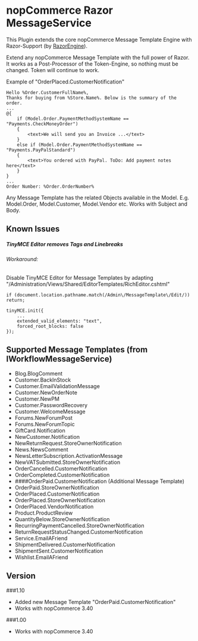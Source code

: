 nopCommerce Razor MessageService
=========

This Plugin extends the core nopCommerce Message Template Engine with Razor-Support (by [RazorEngine]).

Extend any nopCommerce Message Template with the full power of Razor. It works as a Post-Processor of the Token-Engine, so nothing must be changed. Token will continue to work.

Example of "OrderPlaced.CustomerNotification"

```
Hello %Order.CustomerFullName%, 
Thanks for buying from %Store.Name%. Below is the summary of the order. 
...
@{
	if (Model.Order.PaymentMethodSystemName == "Payments.CheckMoneyOrder")
	{
		<text>We will send you an Invoice ...</text>
	}
	else if (Model.Order.PaymentMethodSystemName == "Payments.PayPalStandard")
	{
		<text>You ordered with PayPal. ToDo: Add payment notes here</text>
	}
}
...
Order Number: %Order.OrderNumber%
```

Any Message Template has the related Objects available in the Model. E.g. Model.Order, Model.Customer, Model.Vendor etc.  Works with Subject and Body.


Known Issues
-------
##### TinyMCE Editor removes <text> Tags and Linebreaks
###### Workaround:
Disable TinyMCE Editor for Message Templates by adapting "/Administration/Views/Shared/EditorTemplates/RichEditor.cshtml"
```
if (document.location.pathname.match(/Admin\/MessageTemplate\/Edit/)) return;

tinyMCE.init({
    ...
    extended_valid_elements: "text",
    forced_root_blocks: false
});
```


Supported Message Templates (from IWorkflowMessageService)
----
* Blog.BlogComment
* Customer.BackInStock
* Customer.EmailValidationMessage
* Customer.NewOrderNote
* Customer.NewPM
* Customer.PasswordRecovery
* Customer.WelcomeMessage
* Forums.NewForumPost
* Forums.NewForumTopic
* GiftCard.Notification
* NewCustomer.Notification
* NewReturnRequest.StoreOwnerNotification
* News.NewsComment
* NewsLetterSubscription.ActivationMessage
* NewVATSubmitted.StoreOwnerNotification
* OrderCancelled.CustomerNotification
* OrderCompleted.CustomerNotification
* ####OrderPaid.CustomerNotification (Additional Message Template)
* OrderPaid.StoreOwnerNotification
* OrderPlaced.CustomerNotification
* OrderPlaced.StoreOwnerNotification
* OrderPlaced.VendorNotification
* Product.ProductReview
* QuantityBelow.StoreOwnerNotification
* RecurringPaymentCancelled.StoreOwnerNotification
* ReturnRequestStatusChanged.CustomerNotification
* Service.EmailAFriend
* ShipmentDelivered.CustomerNotification
* ShipmentSent.CustomerNotification
* Wishlist.EmailAFriend



Version
----
###1.10
* Added new Message Template "OrderPaid.CustomerNotification"
* Works with nopCommerce 3.40 

###1.00
* Works with nopCommerce 3.40

[RazorEngine]:https://github.com/Antaris/RazorEngine
